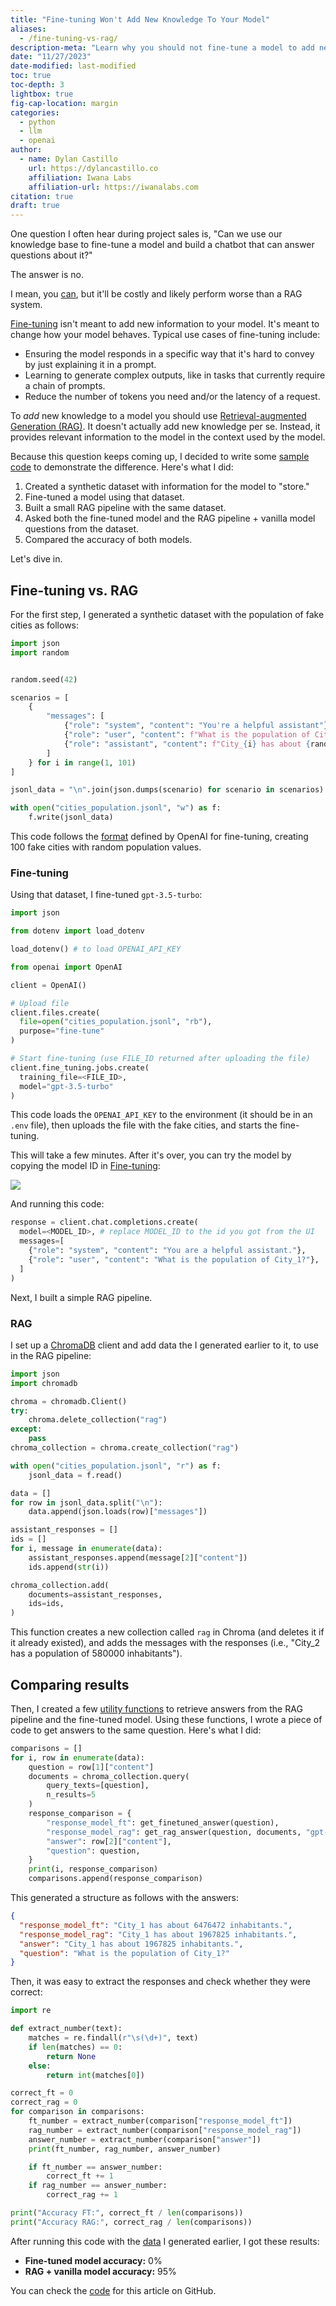 ```yaml
---
title: "Fine-tuning Won't Add New Knowledge To Your Model"
aliases:
  - /fine-tuning-vs-rag/
description-meta: "Learn why you should not fine-tune a model to add new knowledge to it, and what's the right approach for that."
date: "11/27/2023"
date-modified: last-modified
toc: true
toc-depth: 3
lightbox: true
fig-cap-location: margin
categories:
  - python
  - llm
  - openai
author:
  - name: Dylan Castillo
    url: https://dylancastillo.co
    affiliation: Iwana Labs
    affiliation-url: https://iwanalabs.com
citation: true
draft: true
---
```


One question I often hear during project sales is, "Can we use our knowledge base to fine-tune a model and build a chatbot that can answer questions about it?"

The answer is no.

I mean, you [can](https://arxiv.org/abs/2312.05934), but it'll be costly and likely perform worse than a RAG system.

[Fine-tuning](https://platform.openai.com/docs/guides/fine-tuning/fine-tuning) isn't meant to add new information to your model. It's meant to change how your model behaves. Typical use cases of fine-tuning include:

- Ensuring the model responds in a specific way that it's hard to convey by just explaining it in a prompt.
- Learning to generate complex outputs, like in tasks that currently require a chain of prompts.
- Reduce the number of tokens you need and/or the latency of a request.

To _add_ new knowledge to a model you should use [Retrieval-augmented Generation (RAG)](https://blogs.nvidia.com/blog/what-is-retrieval-augmented-generation/). It doesn't actually add new knowledge per se. Instead, it provides relevant information to the model in the context used by the model.

Because this question keeps coming up, I decided to write some [sample code](https://github.com/dylanjcastillo/rag-vs-finetune) to demonstrate the difference. Here's what I did:

1. Created a synthetic dataset with information for the model to "store."
2. Fine-tuned a model using that dataset.
3. Built a small RAG pipeline with the same dataset.
4. Asked both the fine-tuned model and the RAG pipeline + vanilla model questions from the dataset.
5. Compared the accuracy of both models.

Let's dive in.

## Fine-tuning vs. RAG

For the first step, I generated a synthetic dataset with the population of fake cities as follows:

```python
import json
import random


random.seed(42)

scenarios = [
    {
        "messages": [
            {"role": "system", "content": "You're a helpful assistant"},
            {"role": "user", "content": f"What is the population of City_{i}?"},
            {"role": "assistant", "content": f"City_{i} has about {random.randint(100000, 10000000)} inhabitants."}
        ]
    } for i in range(1, 101)
]

jsonl_data = "\n".join(json.dumps(scenario) for scenario in scenarios)

with open("cities_population.jsonl", "w") as f:
    f.write(jsonl_data)
```

This code follows the [format](https://platform.openai.com/docs/guides/fine-tuning/example-format) defined by OpenAI for fine-tuning, creating 100 fake cities with random population values.

### Fine-tuning

Using that dataset, I fine-tuned `gpt-3.5-turbo`:

```python
import json

from dotenv import load_dotenv

load_dotenv() # to load OPENAI_API_KEY

from openai import OpenAI

client = OpenAI()

# Upload file
client.files.create(
  file=open("cities_population.jsonl", "rb"),
  purpose="fine-tune"
)

# Start fine-tuning (use FILE_ID returned after uploading the file)
client.fine_tuning.jobs.create(
  training_file=<FILE_ID>,
  model="gpt-3.5-turbo"
)
```

This code loads the `OPENAI_API_KEY` to the environment (it should be in an `.env` file), then uploads the file with the fake cities, and starts the fine-tuning.

This will take a few minutes. After it's over, you can try the model by copying the model ID in [Fine-tuning](https://platform.openai.com/finetune):

![](images/fine-tuning-vs-rag/image.png)

And running this code:

```python
response = client.chat.completions.create(
  model=<MODEL_ID>, # replace MODEL_ID to the id you got from the UI
  messages=[
    {"role": "system", "content": "You are a helpful assistant."},
    {"role": "user", "content": "What is the population of City_1?"},
  ]
)
```

Next, I built a simple RAG pipeline.

### RAG

I set up a [ChromaDB](https://docs.trychroma.com/) client and add data the I generated earlier to it, to use in the RAG pipeline:

```python
import json
import chromadb

chroma = chromadb.Client()
try:
    chroma.delete_collection("rag")
except:
    pass
chroma_collection = chroma.create_collection("rag")

with open("cities_population.jsonl", "r") as f:
    jsonl_data = f.read()

data = []
for row in jsonl_data.split("\n"):
    data.append(json.loads(row)["messages"])

assistant_responses = []
ids = []
for i, message in enumerate(data):
    assistant_responses.append(message[2]["content"])
    ids.append(str(i))

chroma_collection.add(
    documents=assistant_responses,
    ids=ids,
)
```

This function creates a new collection called `rag` in Chroma (and deletes it if it already existed), and adds the messages with the responses (i.e., "City_2 has a population of 580000 inhabitants").

## Comparing results

Then, I created a few [utility functions](https://github.com/dylanjcastillo/rag-vs-finetune/blob/master/compare_results.ipynb) to retrieve answers from the RAG pipeline and the fine-tuned model. Using these functions, I wrote a piece of code to get answers to the same question. Here's what I did:

```python
comparisons = []
for i, row in enumerate(data):
    question = row[1]["content"]
    documents = chroma_collection.query(
        query_texts=[question],
        n_results=5
    )
    response_comparison = {
        "response_model_ft": get_finetuned_answer(question),
        "response_model_rag": get_rag_answer(question, documents, "gpt-3.5-turbo-1106"),
        "answer": row[2]["content"],
        "question": question,
    }
    print(i, response_comparison)
    comparisons.append(response_comparison)
```

This generated a structure as follows with the answers:

```json
{
  "response_model_ft": "City_1 has about 6476472 inhabitants.",
  "response_model_rag": "City_1 has about 1967825 inhabitants.",
  "answer": "City_1 has about 1967825 inhabitants.",
  "question": "What is the population of City_1?"
}
```

Then, it was easy to extract the responses and check whether they were correct:

```python
import re

def extract_number(text):
    matches = re.findall(r"\s(\d+)", text)
    if len(matches) == 0:
        return None
    else:
        return int(matches[0])

correct_ft = 0
correct_rag = 0
for comparison in comparisons:
    ft_number = extract_number(comparison["response_model_ft"])
    rag_number = extract_number(comparison["response_model_rag"])
    answer_number = extract_number(comparison["answer"])
    print(ft_number, rag_number, answer_number)

    if ft_number == answer_number:
        correct_ft += 1
    if rag_number == answer_number:
        correct_rag += 1

print("Accuracy FT:", correct_ft / len(comparisons))
print("Accuracy RAG:", correct_rag / len(comparisons))
```

After running this code with the [data](https://github.com/dylanjcastillo/rag-vs-finetune/blob/master/cities_population.jsonl) I generated earlier, I got these results:

- **Fine-tuned model accuracy:** 0%
- **RAG + vanilla model accuracy:** 95%

You can check the [code](https://github.com/dylanjcastillo/rag-vs-finetune) for this article on GitHub.
